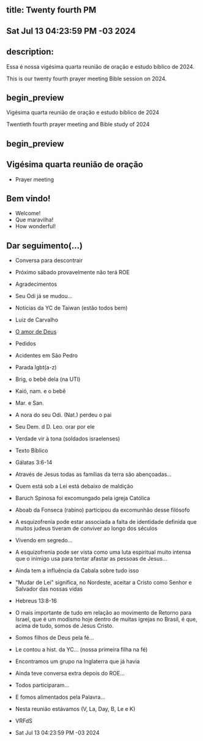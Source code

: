 ## title: Twenty fourth PM
## Sat Jul 13 04:23:59 PM -03 2024

## description:

Essa é nossa vigésima quarta reunião de oração e estudo bíblico de 2024.

This is our twenty fourth prayer meeting Bible session on 2024.

## begin_preview

Vigésima quarta reunião de oração e estudo bíblico de 2024

Twentieth fourth prayer meeting and Bible study of 2024

## begin_preview

## Vigésima quarta reunião de oração

- Prayer meeting

## Bem vindo!
- Welcome!
- Que maravilha!
- How wonderful!

## Dar seguimento(...)

- Conversa para descontrair 
- Próximo sábado provavelmente não terá ROE

- Agradecimentos
- Seu Odi já se mudou...
- Notícias da YC de Taiwan (estão todos bem)

- Luiz de Carvalho
- [O amor de Deus](https://www.youtube.com/watch?v=6QxYM96Abk8)

- Pedidos
- Acidentes em São Pedro
- Parada lgbt(a-z)
- Brig, o bebê dela (na UTI)
- Kaió, nam. e o bebê
- Mar. e San.
- A nora do seu Odi. (Nat.) perdeu o pai 
- Seu Dem. d D. Leo. orar por ele 
- Verdade vir à tona (soldados israelenses)

- Texto Bíblico
- Gálatas 3:6-14 
- Através de Jesus todas as famílias da terra são abençoadas...
- Quem está sob a Lei está debaixo de maldição
- Baruch Spinosa foi excomungado pela igreja Católica
- Aboab da Fonseca (rabino) participou da excomunhão desse filósofo
- A esquizofrenia pode estar associada a falta de identidade definida
  que muitos judeus tiveram de conviver ao longo dos séculos
- Vivendo em segredo...
- A esquizofrenia pode ser vista como uma luta espiritual muito
  intensa que o inimigo usa para tentar afastar as pessoas de Jesus...
- Ainda tem a influência da Cabala sobre tudo isso
- "Mudar de Lei" significa, no Nordeste, aceitar a Cristo como Senhor
  e Salvador das nossas vidas
- Hebreus 13:8-16 
- O mais importante de tudo em relação ao movimento de Retorno para
  Israel, que é um modismo hoje dentro de muitas igrejas no Brasil, é
  que, acima de tudo, somos de Jesus Cristo.
- Somos filhos de Deus pela fé...
- Le contou a hist. da YC... (nossa primeira filha na fé)
- Encontramos um grupo na Inglaterra que já havia 

- Ainda teve conversa extra depois do ROE...

- Todos participaram...
- E fomos alimentados pela Palavra...

- Nesta reunião estávamos (V, La, Day, B, Le e K)

- VRFdS
- Sat Jul 13 04:23:59 PM -03 2024

